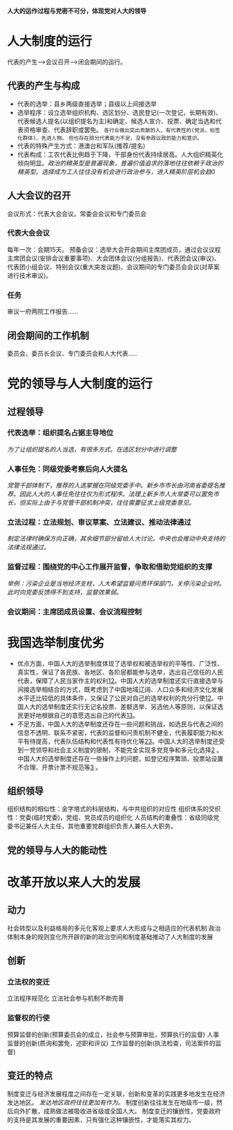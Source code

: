 **人大的运作过程与党密不可分，体现党对人大的领导**
# 人大制度的运行
代表的产生——>会议召开——>闭会期间的运行。
## 代表的产生与构成
- 代表的选举：县乡两级直接选举；县级以上间接选举
- 选举程序：设立选举组织机构、选区划分、选民登记(一次登记，长期有效)、代表候选人提名(以组织提名为主)和确定、候选人宣介、投票、确定当选和代表资格审查、代表辞职或罢免。
`各行业做出突出贡献的人、有代表性的(党派，标签化群体)、先进人物。`
`但也存在部分代表能力不足，没有参政议政的能力和意识。`
- 代表的特殊产生方式：港澳台和军队(推荐/提名)
- 代表构成：工农代表比例趋于下降，干部身份代表持续居高。人大组织精英化倾向明显。*政治的精英型是普遍现象，普遍价值追求的落地往往依赖于政治的精英型。选择成为工人往往没有机会进行政治参与，进入精英阶层机会趋0*
## 人大会议的召开
会议形式：代表大会会议。常委会会议和专门委员会
### 代表大会会议
每年一次：会期15天。
预备会议：选举大会开会期间主席团成员，通过会议议程
主席团会议(安排会议重要事项)、大会团体会议(分组报告)、代表团会议(审议)、代表团小组会议、特别会议(重大突发议题)、会议期间的专门委员会会议(对草案进行技术审议)。
### 任务
审议一府两院工作报告......

## 闭会期间的工作机制
委员会、委员长会议、专门委员会和人大代表.....

# 党的领导与人大制度的运行
## 过程领导
### 代表选举：组织提名占据主导地位
*为了让组织提名的人当选，有很多方式。在选区划分中进行调整*
### 人事任免：同级党委考察后向人大提名
*党管干部体制下，推荐的人选掌握在同级党委手中。新乡市市长由河南省委提名推荐。因此人大的人事任免往往仅为形式程序。法理上新乡市人大常委可以罢免市长，但实际上由于与党管干部机制冲突，往往需要征求上级党委意见。*
### 立法过程：立法规划、审议草案、立法建议、推动法律通过
*制定法律时确保方向正确，其余细节部分留给人大讨论。中央也会推动中央支持的法律法规通过。*
### 监督过程：围绕党的中心工作展开监督，争取和借助党组织的支撑
*举例：污染企业是当地经济支柱，人大希望监督问责环保部门，关停污染企业时。此时向党委反馈得不到支持，监督效果弱。*
### 会议期间：主席团成员设置、会议流程控制
# 我国选举制度优劣
-   优点方面，中国人大的选举制度体现了选举权和被选举权的平等性、广泛性、真实性，保证了各民族、各地区、各阶层都能参与选举，选出自己信任的人民代表，保障了人民当家作主的权利[1](https://zh.wikipedia.org/wiki/%E4%B8%AD%E8%8F%AF%E4%BA%BA%E6%B0%91%E5%85%B1%E5%92%8C%E5%9C%8B%E9%81%B8%E8%88%89)[2](https://zhuanlan.zhihu.com/p/279312689)。中国人大的选举制度还实行直接选举与间接选举相结合的方式，既考虑到了中国地域辽阔、人口众多和经济文化发展水平还比较低的具体条件，又保证了公民对自己的选举权利的充分行使[1](https://zh.wikipedia.org/wiki/%E4%B8%AD%E8%8F%AF%E4%BA%BA%E6%B0%91%E5%85%B1%E5%92%8C%E5%9C%8B%E9%81%B8%E8%88%89)[2](https://zhuanlan.zhihu.com/p/279312689)。中国人大的选举制度还实行无记名投票、差额选举、另选他人等原则，以保证选民更好地根据自己的意愿选出自己的代表[1](https://zh.wikipedia.org/wiki/%E4%B8%AD%E8%8F%AF%E4%BA%BA%E6%B0%91%E5%85%B1%E5%92%8C%E5%9C%8B%E9%81%B8%E8%88%89)[3](http://www.npc.gov.cn/zgrdw/npc/xinwen/2014-09/05/content_1877667.htm)。
-   不足方面，中国人大的选举制度还存在一些问题和挑战，如选民与代表之间的信息不透明、联系不紧密，代表的监督和问责机制不健全，代表履职能力和水平有待提高，代表队伍结构和代表性有待优化等[2](https://zhuanlan.zhihu.com/p/279312689)[3](http://www.npc.gov.cn/zgrdw/npc/xinwen/2014-09/05/content_1877667.htm)。中国人大的选举制度还受到一党领导和社会主义制度的限制，不能完全实现多党竞争和多元化选择[2](https://zhuanlan.zhihu.com/p/279312689) 。中国人大的选举制度还存在一些操作上的问题，如登记程序繁琐、投票站设置不合理、开票计票不规范等[3](http://www.npc.gov.cn/zgrdw/npc/xinwen/2014-09/05/content_1877667.htm) 。
## 组织领导
组织结构的相似性：金字塔式的科层结构，与中共组织的对应性
组织体系的交织性：党委(临时党委)，党组、党员成员的组织化
人员结构的重叠性：省级同级党委书记兼任人大主任，其他重要党群组织负责人兼任人大职务。


## 党的领导与人大的能动性


# 改革开放以来人大的发展
## 动力
社会转型以及利益格局的多元化客观上要求人大形成与之相适应的代表机制
政治体制本身的规则变化所开辟的新的政治空间和制度基础推动了人大制度的发展

## 创新
### 立法权的变迁
立法程序规范化
立法社会参与机制不断完善
### 监督权的行使
预算监督的创新(预算委员会的成立，社会参与预算审批，预算执行的监督)
人事监督的创新(质询和罢免，述职和评议)
工作监督的创新(执法检查，司法案件的监督)

## 变迁的特点
制度变迁与经济发展程度之间存在一定关联，创新和变革的实践更多地发生在经济发达地区。
*发达地区政府往往更加有作为。*
制度创新往往发生在地级市一级，然后向外扩散，成熟做法被吸收进省级或全国人大。
制度变迁的镶嵌性，党委政府的支持是其发展的重要因素，只有强化这种镶嵌性，才能落实其权力。